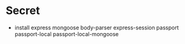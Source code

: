 # Secret
- install express mongoose body-parser express-session passport passport-local passport-local-mongoose